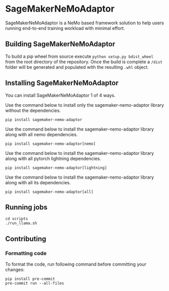 # SageMakerNeMoAdaptor

SageMakerNeMoAdaptor is a NeMo based framework solution to help users running end-to-end training workload with minimal effort.

## Building SageMakerNeMoAdaptor
To build a pip wheel from source execute ```python setup.py bdist_wheel``` from the root directory of the repository.
Once the build is complete a ```/dist``` folder will be generated and populated with the resulting ```.whl``` object.

## Installing SageMakerNeMoAdaptor
You can install SageMakerNeMoAdaptor 1 of 4 ways.

Use the command below to install only the sagemaker-nemo-adaptor library without the dependencies. 

```pip install sagemaker-nemo-adaptor```

Use the command below to install the sagemaker-nemo-adaptor library along with all nemo dependencies. 

```pip install sagemaker-nemo-adaptor[nemo]```

Use the command below to install the sagemaker-nemo-adaptor library along with all pytorch lightning dependencies. 

```pip install sagemaker-nemo-adaptor[lightning]```

Use the command below to install the sagemaker-nemo-adaptor library along with all its dependencies. 

```pip install sagemaker-nemo-adaptor[all]```

## Running jobs
```
cd scripts
./run_llama.sh
```

## Contributing

### Formatting code

To format the code, run following command before committing your changes:
```
pip install pre-commit
pre-commit run --all-files
```
